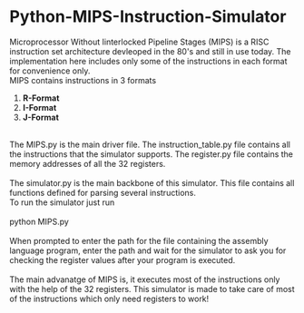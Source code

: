 # Python-MIPS-Instruction-Simulator
Microprocessor Without Iinterlocked Pipeline Stages (MIPS) is a RISC instruction set architecture devleoped in the 80's and still in use today. The implementation here includes only some of the instructions in each format for convenience only.<br />
MIPS contains instructions in 3 formats
  1. **R-Format**
  2. **I-Format**
  3. **J-Format**
<br />
The MIPS.py is the main driver file. The instruction_table.py file contains all the instructions that the simulator supports. The register.py file contains the memory addresses of all the 32 registers.<br />
<br/>
The simulator.py is the main backbone of this simulator. This file contains all functions defined for parsing several instructions.<br />
To run the simulator just run<br />
<br/>
python MIPS.py<br/>
<br/>
When prompted to enter the path for the file containing the assembly language program, enter the path and wait for the simulator to ask you for checking the register values after your program is executed.<br />
<br/>
The main advanatge of MIPS is, it executes most of the instructions only with the help of the 32 registers. This simulator is made to take care of most of the instructions which only need registers to work!

